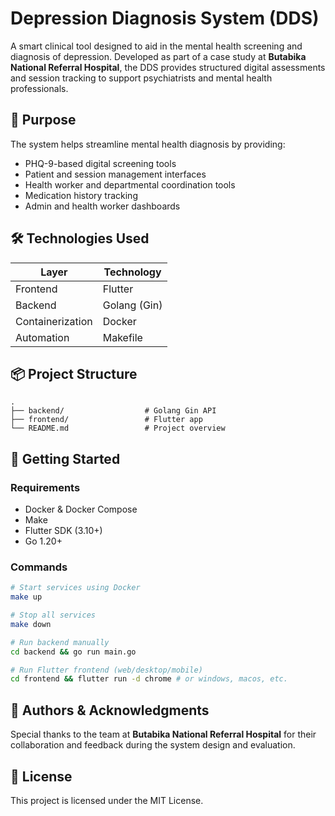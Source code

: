 # Depression Diagnosis System (DDS)

A smart clinical tool designed to aid in the mental health screening and diagnosis of depression. Developed as part of a case study at **Butabika National Referral Hospital**, the DDS provides structured digital assessments and session tracking to support psychiatrists and mental health professionals.

## 🧠 Purpose
The system helps streamline mental health diagnosis by providing:
- PHQ-9-based digital screening tools
- Patient and session management interfaces
- Health worker and departmental coordination tools
- Medication history tracking
- Admin and health worker dashboards

## 🛠️ Technologies Used

| Layer         | Technology         |
|---------------|--------------------|
| Frontend      | Flutter            |
| Backend       | Golang (Gin)       |
| Containerization | Docker          |
| Automation    | Makefile           |

## 📦 Project Structure

```plaintext
.
├── backend/                  # Golang Gin API
├── frontend/                 # Flutter app
└── README.md                 # Project overview
```

## 🚀 Getting Started

### Requirements
- Docker & Docker Compose
- Make
- Flutter SDK (3.10+)
- Go 1.20+

### Commands

```bash
# Start services using Docker
make up

# Stop all services
make down

# Run backend manually
cd backend && go run main.go

# Run Flutter frontend (web/desktop/mobile)
cd frontend && flutter run -d chrome # or windows, macos, etc.
```

## 👥 Authors & Acknowledgments

Special thanks to the team at **Butabika National Referral Hospital** for their collaboration and feedback during the system design and evaluation.

## 📄 License

This project is licensed under the MIT License.
